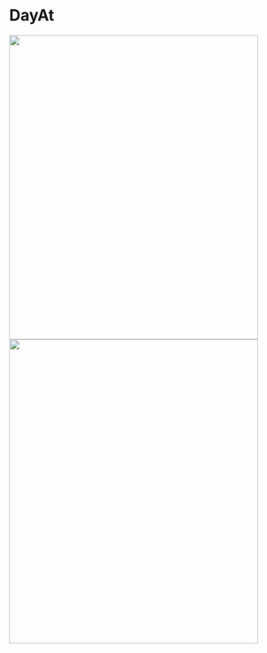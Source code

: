 # DayAt




<p>
<img width= "450" height="550" src="https://user-images.githubusercontent.com/101572902/201576664-da3a9c60-ade3-40f4-90ae-4f7b039c50a3.gif">
<img width= "450" height="550" src="https://user-images.githubusercontent.com/101572902/201576681-5377572e-5a56-4754-b2fe-c2065e69194d.gif">

